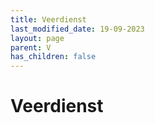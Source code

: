```yaml
---
title: Veerdienst
last_modified_date: 19-09-2023
layout: page
parent: V
has_children: false
---
```


Veerdienst
==========


